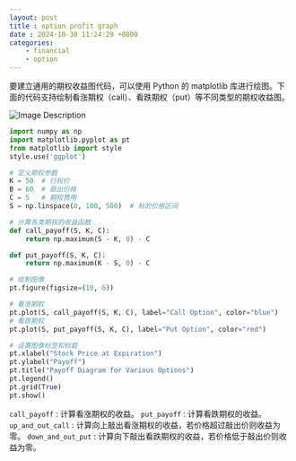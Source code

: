 ```yaml
---
layout: post
title : option profit graph
date : 2024-10-30 11:24:29 +0800
categories: 
    - financial
    - option
---
```


<script>
  MathJax = {
    tex: {
      inlineMath: [['$', '$'], ['\\(', '\\)']],
      displayMath: [['$$', '$$'], ['\\[', '\\]']]
    }
  };
</script>
<script src="https://cdn.jsdelivr.net/npm/mathjax@3/es5/tex-mml-chtml.js"></script>

要建立通用的期权收益图代码，可以使用 Python 的 matplotlib 库进行绘图。下面的代码支持绘制看涨期权（call）、看跌期权（put）等不同类型的期权收益图。

![Image Description](/assets/images/_1.png)

```py
import numpy as np
import matplotlib.pyplot as pt
from matplotlib import style
style.use('ggplot')

# 定义期权参数
K = 50  # 行权价
B = 60  # 敲出价格
C = 5   # 期权费用
S = np.linspace(0, 100, 500)  # 标的价格区间

# 计算各类期权的收益函数
def call_payoff(S, K, C):
    return np.maximum(S - K, 0) - C

def put_payoff(S, K, C):
    return np.maximum(K - S, 0) - C

# 绘制图像
pt.figure(figsize=(10, 6))

# 看涨期权
pt.plot(S, call_payoff(S, K, C), label="Call Option", color="blue")
# 看跌期权
pt.plot(S, put_payoff(S, K, C), label="Put Option", color="red")

# 设置图像标签和标题
pt.xlabel("Stock Price at Expiration")
pt.ylabel("Payoff")
pt.title("Payoff Diagram for Various Options")
pt.legend()
pt.grid(True)
pt.show()
```

`call_payoff` : 计算看涨期权的收益。
`put_payoff` : 计算看跌期权的收益。
`up_and_out_call` : 计算向上敲出看涨期权的收益，若价格超过敲出价则收益为零。
`down_and_out_put` : 计算向下敲出看跌期权的收益，若价格低于敲出价则收益为零。
